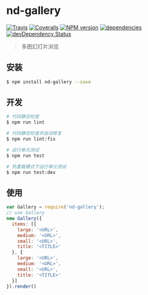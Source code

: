 # nd-gallery

[![Travis](https://img.shields.io/travis/ndfront/nd-gallery.svg?style=flat-square)](https://github.com/ndfront/nd-gallery)
[![Coveralls](https://img.shields.io/coveralls/ndfront/nd-gallery.svg?style=flat-square)](https://github.com/ndfront/nd-gallery)
[![NPM version](https://img.shields.io/npm/v/nd-gallery.svg?style=flat-square)](https://npmjs.org/package/nd-gallery)
[![dependencies](https://david-dm.org/ndfront/nd-gallery.svg?style=flat-square)](https://david-dm.org/ndfront/nd-gallery)
[![devDependency Status](https://david-dm.org/ndfront/nd-gallery/dev-status.svg?style=flat-square)](https://david-dm.org/ndfront/nd-gallery#info=devDependencies)

> 多图幻灯片浏览

## 安装

``` bash
$ npm install nd-gallery --save
```

## 开发

``` bash
# 代码静态检查
$ npm run lint

# 代码静态检查并自动修复
$ npm run lint:fix

# 运行单元测试
$ npm run test

# 热重载模式下运行单元测试
$ npm run test:dev
```

## 使用

``` js
var Gallery = require('nd-gallery');
// use Gallery
new Gallery({
  items: [{
    large: '<URL>',
    medium: '<URL>',
    small: '<URL>',
    title: '<TITLE>'
  }, {
    large: '<URL>',
    medium: '<URL>',
    small: '<URL>',
    title: '<TITLE>'
  }]
}).render()
```
